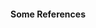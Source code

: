 #### Some References

[^1]: He Wang, Math 7339 Machine Learning and Statistical Learning Theory 1 https://hewang.sites.northeastern.edu/math7243/
[^2]: He Wang, Math 7243 Machine Learning and Statistical Learning Theory 2 https://hewang.sites.northeastern.edu/math7339/
[^3]: Anand Avati, CS 229 Machine Learning - Summer Edition https://hewang.sites.northeastern.edu/math4570/